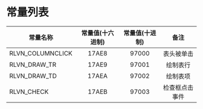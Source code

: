 # 常量列表
| 常量名称         | 常量值(十六进制) | 常量值(十进制) |      备注      |
| ---------------- | :--------------: | :------------: | :------------: |
| RLVN_COLUMNCLICK |      17AE8       |     97000      |   表头被单击   |
| RLVN_DRAW_TR     |      17AE9       |     97001      |    绘制表行    |
| RLVN_DRAW_TD     |      17AEA       |     97002      |    绘制表项    |
| RLVN_CHECK       |      17AEB       |     97003      | 检查框点击事件 |


